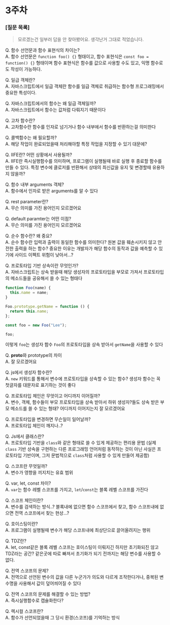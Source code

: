 # 3주차

### [질문 목록]

> 모르겠는건 일부러 답을 안 찾아봤어요. 생각난거 그대로 적었습니다.

Q. 함수 선언문과 함수 표현식의 차이는? <br />
A. 함수 선언문은 `function foo() {}` 형태이고, 함수 표현식은 `const foo = function() {}` 형태이며 함수 표현식은 함수를 값으로 사용할 수도 있고, 익명 함수로도 작성이 가능하다.

Q. 일급 객체란? <br />
A. 자바스크립트에서 일급 객체란 함수를 일급 객체로 취급하는 함수형 프로그래밍에서 중요한 특성이다.

Q. 자바스크립트에서의 함수는 왜 일급 객체일까? <br />
A. 자바스크립트에서 함수는 값처럼 다뤄지기 때문이다

Q. 고차 함수란? <br />
A. 고차함수란 함수를 인자로 넘기거나 함수 내부에서 함수를 반환하는걸 의미한다

Q. 콜백함수는 왜 필요할까? <br />
A. 해당 작업이 완료되었을때 처리해야할 특정 작업을 지정할 수 있기 대문에?

Q. IIFE란? 어떤 상황에서 사용될까? <br />
A. IIFE란 즉시실행함수를 의미하며, 프로그램이 실행될때 바로 실행 후 종료할 함수를 만들 수 있다. 특정 변수에 클로저를 반환해서 상태의 최신값을 유지 및 변경할때 유용하지 않을까?

Q. 함수 내부 arguments 객체? <br />
A. 함수에서 인자로 받은 arguments를 알 수 있다

Q. rest parameter란? <br />
A. 무슨 의미를 가진 용어인지 모르겠어요

Q. default paramter는 어떤 이점? <br />
A. 무슨 의미를 가진 용어인지 모르겠어요

Q. 순수 함수란? 왜 중요? <br />
A. 순수 함수란 입력과 출력이 동일한 함수를 의미한다? 원본 값을 훼손시키지 않고 안전한 출력을 하는 함수? 중요한 이유는 개발자가 해당 함수의 동작과 값을 예측할 수 있기에 사이드 이펙트 위험이 낮아서...?

Q. 프로토타입 기반 상속이란 무엇인가? <br />
A. 자바스크립트는 상속 받을때 해당 생성자의 프로토타입을 부모로 가져서 프로토타입의 메소드들을 공유해서 쓸 수 있는 형태다

```javascript
function Foo(name) {
  this.name = name;
}

Foo.prototype.getName = function () {
  return this.name;
};

const foo = new Foo("Lee");

foo;
```

이렇게 `foo`는 생성자 함수 `Foo`의 프로토타입을 상속 받아서 `getName`을 사용할 수 있다

Q. **proto**와 prototype의 차이 <br />
A. 잘 모르겠어요

Q. js에서 생성자 함수란? <br />
A. `new` 키워드를 통해서 변수에 프로토타입을 상속할 수 있는 함수? 생성자 함수는 꼭 첫글자를 대문자로 표기하는 것이 좋다

Q. 프로토타입 체인은 무엇이고 어디까지 이어질까? <br />
A. 변수, 객체, 함수들이 부모 프로토타입을 상속 받아서 하위 생성자?들도 상속 받은 부모 메소드를 쓸 수 있는 형태? 어디까지 이어지는지 잘 모르겠어요

Q. 프로토타입을 변경하면 무슨일이 일어날까? <br />
A. 프로토타입 체인이 깨지나..?

Q. Js에서 클래스란? <br />
A. 프로토타입 기반을 `class`와 같은 형태로 쓸 수 있게 제공하는 편리용 문법 (실제 `class` 기반 상속을 구현하는 다른 프로그래밍 언어처럼 동작하는 것이 아닌 사실은 프로토타입 기반이며, 그저 문법적으로 `class`처럼 사용할 수 있게 만들어 제공함)

Q. 스코프란 무엇일까? <br />
A. 변수가 영향을 끼지치는 유효 범위

Q. var, let, const 차이? <br />
A. `var`는 함수 레벨 스코프를 가지고, `let`/`const`는 블록 레벨 스코프를 가진다

Q. 스코프 체인이란? <br />
A. 변수를 검색하는 방식..? 블록내에 없으면 함수 스코프에서 찾고, 함수 스코프내에 없으면 전역 스코프에서 찾는 현상...?

Q. 호이스팅이란? <br />
A. 프로그램이 실행될때 변수가 해당 스코프내에 최상단으로 끌어올려지는 행위

Q. TDZ란? <br />
A. let, const같은 블록 레벨 스코프는 호이스팅이 이뤄지긴 하지만 초기화되진 않고 TDZ라는 공간? 같은곳에 따로 빠져서 초기화가 되기 전까지는 해당 변수를 사용할 수 없다.

Q. 전역 스코프의 문제? <br />
A. 전역으로 선언된 변수의 값을 다른 누군가가 의도와 다르게 조작한다거나, 중복된 변수명을 사용해서 값이 덮어씌어질 수 있다

Q. 전역 스코프의 문제를 해결할 수 있는 방법? <br />
A. 즉시실행함수로 캡슐화한다?

Q. 렉시컬 스코프란? <br />
A. 함수가 선언되었을때 그 당시 환경(스코프)를 기억하는 방식
